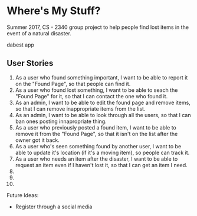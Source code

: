 # Where's My Stuff?

Summer 2017, CS - 2340 group project to help people find lost items in the event of a natural disaster.

dabest app

## User Stories
1. As a user who found something important, I want to be able to report it on the "Found Page", so that people can find it.
2. As a user who found lost something, I want to be able to seach the "Found Page" for it, so that I can contact the one who found it. 
3. As an admin, I want to be able to edit the found page and remove items, so that I can remove inappropriate items from the list.
4. As an admin, I want to be able to look through all the users, so that I can ban ones posting innapropriate thing.
5. As a user who previously posted a found item, I want to be able to remove it from the "Found Page", so that it isn't on the list after the owner got it back.
6. As a user who's seen something found by another user, I want to be able to update it's location (if it's a moving item), so people can  track it.
7. As a user who needs an item after the disaster, I want to be able to request an item even if I haven't lost it, so that I can get an item I need.
8.
9.
10. 

Future Ideas:
- Register through a social media
